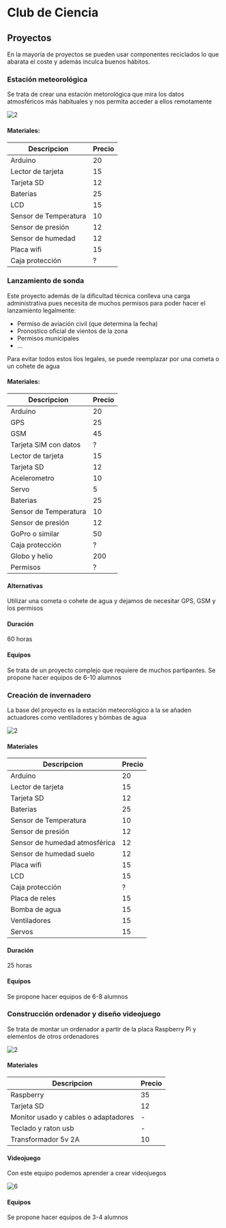 # Club de Ciencia

## Proyectos

En la mayoría de proyectos se pueden usar componentes reciclados lo que abarata el coste y además inculca buenos hábitos.

### Estación meteorológica

Se trata de crear una estación metorológica que mira los datos atmosféricos más habituales y nos permita acceder a ellos remotamente

![2](http://www.prometec.net/wp-content/uploads/2015/10/WP_20150928_15_53_53_Pro.jpg)

####  Materiales:
|Descripcion|Precio
|---|---
|Arduino|	20
|Lector de tarjeta|	15
|Tarjeta SD|	12
|Baterias|	25
|LCD| 15
|Sensor de Temperatura|	10
|Sensor de presión|	12
|Sensor de humedad|	12
|Placa wifi| 15
|Caja protección|	?

### Lanzamiento de sonda

Este proyecto además de la dificultad técnica conlleva una carga administrativa pues necesita de muchos permisos para poder hacer el lanzamiento legalmente:
* Permiso de aviación civil (que determina la fecha)
* Pronostico oficial de vientos de la zona
* Permisos municipales
* ...

Para evitar todos estos líos legales, se puede reemplazar por una cometa o un cohete de agua

####  Materiales:
|Descripcion|Precio
|---|---
|Arduino|	20
|GPS|	25
|GSM|	45
|Tarjeta SIM con datos|	?
|Lector de tarjeta|	15
|Tarjeta SD|	12
|Acelerometro|	10
|Servo| 5
|Baterias|	25
|Sensor de Temperatura|	10
|Sensor de presión|	12
|GoPro o similar| 	50
|Caja protección|	?
|Globo y helio|	200
|Permisos|	?

#### Alternativas

Utilizar una cometa o cohete de agua y dejamos de necesitar GPS, GSM y los permisos

#### Duración

60 horas

#### Equipos

Se trata de un proyecto complejo que requiere de muchos partipantes. Se propone hacer equipos de 6-10 alumnos

### Creación de invernadero

La base del proyecto es la estación meteorológico a la se añaden actuadores como ventiladores y bómbas de agua

![2](http://i2.wp.com/descubrearduino.com/wp-content/uploads/2015/11/arduino-meteo2.jpg?resize=600%2C450)

####  Materiales
|Descripcion|Precio
|---|---
|Arduino|	20
|Lector de tarjeta|	15
|Tarjeta SD|	12
|Baterias|	25
|Sensor de Temperatura|	10
|Sensor de presión|	12
|Sensor de humedad atmosférica|	12
|Sensor de humedad suelo|	12
|Placa wifi| 15
|LCD| 15
|Caja protección|	?
|Placa de reles| 15
|Bomba de agua| 15
|Ventiladores| 15
|Servos| 15

#### Duración

25 horas

#### Equipos

Se propone hacer equipos de 6-8 alumnos


### Construcción ordenador y diseño videojuego

Se trata de montar un ordenador a partir de la placa Raspberry Pi y elementos de otros ordenadores

![2](http://www.geek.com/wp-content/uploads/2012/07/portable_pi.jpg)

#### Materiales

|Descripcion|Precio
|---|---
|Raspberry| 35
|Tarjeta SD| 12
|Monitor usado y cables o adaptadores| -
|Teclado y raton usb| -
|Transformador 5v 2A|10

#### Videojuego

Con este equipo podemos aprender a crear videojuegos

![6](http://linuxaria.com/wp-content/uploads/2011/07/Path.jpg)

#### Equipos

Se propone hacer equipos de 3-4 alumnos
